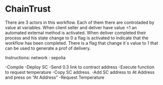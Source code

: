 # ChainTrust
There are 3 actors in this workflow.
Each of them there are controladed by value at variables. When client seller and deliver have value =1 an automated external method is activated. When deliver completed their process and his state change to 0 a flag is activated to indicate that the workflow has been completed.
There is a flag that change it´s value to 1 that can be used to generate a prof of delivery.

Instructions:
network : sepolia 

-Compile
-Deploy SC
-Send 0.3 link to contract address
-Execute function to request temperature
-Copy SC address.
-Add SC address to At Address and press on “At Address”
-Request Temperature
